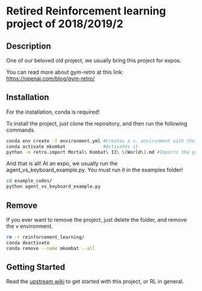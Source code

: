 # Retired Reinforcement learning project of 2018/2019/2

## Description

One of our beloved old project, we usually bring this project for expos.

You can read more about gym-retro at this link: https://openai.com/blog/gym-retro/

## Installation

For the installation, conda is required!

To install the project, just clone the repository, and then run the following commands.

```sh
conda env create -f environment.yml #Creates a v. environment with the requered packages
conda activate mkombat              #Activates it
python -m retro.import Mortal\ Kombat\ II\ \(World\).md #Imports the game
```

And that is all! At an expo, we usually run the agent_vs_keyboard_example.py. You must run it in the examples folder!

```sh
cd example_codes/
python agent_vs_keyboard_example.py
```

## Remove

If you ever want to remove the project, just delete the folder, and remove the v environment.

```sh
rm -r reinforcement_learning/
conda deactivate
conda remove --name mkombat --all
```

## Getting Started

Read the [upstream wiki](https://github.com/legokor/reinforcement_learning/wiki) to get started with this project, or RL in general.

